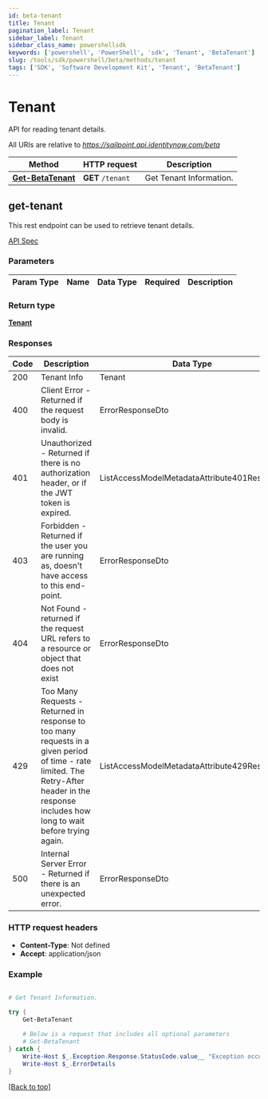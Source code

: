```yaml
---
id: beta-tenant
title: Tenant
pagination_label: Tenant
sidebar_label: Tenant
sidebar_class_name: powershellsdk
keywords: ['powershell', 'PowerShell', 'sdk', 'Tenant', 'BetaTenant'] 
slug: /tools/sdk/powershell/beta/methods/tenant
tags: ['SDK', 'Software Development Kit', 'Tenant', 'BetaTenant']
---
```


# Tenant
  API for reading tenant details. 
  

All URIs are relative to *https://sailpoint.api.identitynow.com/beta*

Method | HTTP request | Description
------------- | ------------- | -------------
[**Get-BetaTenant**](#get-tenant) | **GET** `/tenant` | Get Tenant Information.

## get-tenant
This rest endpoint can be used to retrieve tenant details.



[API Spec](https://developer.sailpoint.com/docs/api/beta/get-tenant)

### Parameters 
Param Type | Name | Data Type | Required  | Description
------------- | ------------- | ------------- | ------------- | ------------- 

### Return type
[**Tenant**](../models/tenant)

### Responses
Code | Description  | Data Type
------------- | ------------- | -------------
200 | Tenant Info | Tenant
400 | Client Error - Returned if the request body is invalid. | ErrorResponseDto
401 | Unauthorized - Returned if there is no authorization header, or if the JWT token is expired. | ListAccessModelMetadataAttribute401Response
403 | Forbidden - Returned if the user you are running as, doesn&#39;t have access to this end-point. | ErrorResponseDto
404 | Not Found - returned if the request URL refers to a resource or object that does not exist | ErrorResponseDto
429 | Too Many Requests - Returned in response to too many requests in a given period of time - rate limited. The Retry-After header in the response includes how long to wait before trying again. | ListAccessModelMetadataAttribute429Response
500 | Internal Server Error - Returned if there is an unexpected error. | ErrorResponseDto

### HTTP request headers
- **Content-Type**: Not defined
- **Accept**: application/json

### Example
```powershell

# Get Tenant Information.

try {
    Get-BetaTenant 
    
    # Below is a request that includes all optional parameters
    # Get-BetaTenant  
} catch {
    Write-Host $_.Exception.Response.StatusCode.value__ "Exception occurred when calling Get-BetaTenant"
    Write-Host $_.ErrorDetails
}
```
[[Back to top]](#) 
